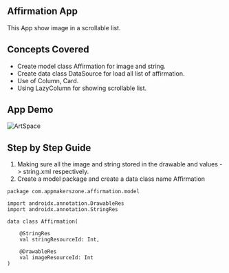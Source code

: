 Affirmation App
-------------
This App show image in a scrollable list.

Concepts Covered
-----------------
- Create model class Affirmation for image and string.
- Create data class DataSource for load all list of affirmation.
- Use of Column, Card.
- Using LazyColumn for showing scrollable list.

App Demo
---------
![ArtSpace](https://i.giphy.com/media/v1.Y2lkPTc5MGI3NjExdW9lZmdkcjE1aW9vN3QxdTYyNTB1cGV5ZzV4NHpqYTZ6aTQ5NGd4aCZlcD12MV9pbnRlcm5hbF9naWZfYnlfaWQmY3Q9Zw/6qP5Pl3tSSqDAX8N9D/giphy.gif)

Step by Step Guide
-------------------
1. Making sure all the image and string stored in the drawable and values -> string.xml respectively.
2. Create a model package and create a data class name Affirmation
```
package com.appmakerszone.affirmation.model

import androidx.annotation.DrawableRes
import androidx.annotation.StringRes

data class Affirmation(

    @StringRes
    val stringResourceId: Int,

    @DrawableRes
    val imageResourceId: Int
)
```